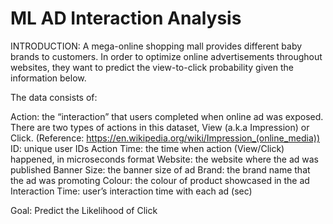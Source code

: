 # ML AD Interaction Analysis
INTRODUCTION:
A mega-online shopping mall provides different baby brands to customers. In order to optimize online advertisements throughout websites, they want to predict the view-to-click probability given the information below.

The data consists of:

Action: the “interaction” that users completed when online ad was exposed. There are two types of actions in this dataset, View (a.k.a Impression) or Click. (Reference: https://en.wikipedia.org/wiki/Impression_(online_media)) ID: unique user IDs Action Time: the time when action (View/Click) happened, in microseconds format Website: the website where the ad was published Banner Size: the banner size of ad Brand: the brand name that the ad was promoting Colour: the colour of product showcased in the ad Interaction Time: user’s interaction time with each ad (sec)

Goal: Predict the Likelihood of Click
